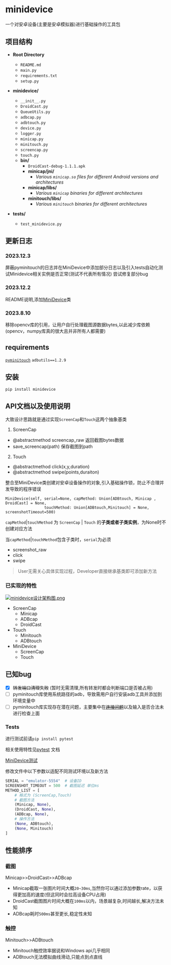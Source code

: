 # minidevice
一个对安卓设备(主要是安卓模拟器)进行基础操作的工具包
## 项目结构
- **Root Directory**
  - `README.md`
  - `main.py`
  - `requirements.txt`
  - `setup.py`

- **minidevice/**
  - `__init__.py`
  - `DroidCast.py`
  - `QueueUtils.py`
  - `adbcap.py`
  - `adbtouch.py`
  - `device.py`
  - `logger.py`
  - `minicap.py`
  - `minitouch.py`
  - `screencap.py`
  - `touch.py`
  - **bin/**
    - `DroidCast-debug-1.1.1.apk`
    - **minicap/jni/**
      - *Various `minicap.so` files for different Android versions and architectures*
    - **minicap/libs/**
      - *Various `minicap` binaries for different architectures*
    - **minitouch/libs/**
      - *Various `minitouch` binaries for different architectures*

- **tests/**
  - `test_minidevice.py`

## 更新日志
### 2023.12.3 
屏蔽pyminitouch的日志并在MiniDevice中添加部分日志以及引入tests自动化测试Minidevice相关实例是否正常(测试不代表所有情况) 尝试修复部分bug
### 2023.12.2
README说明,添加[MiniDevice](./minidevice/device.py)类
### 2023.8.10 
移除opencv库的引用，让用户自行处理截图源数据bytes,以此减少库依赖(opencv，numpy库真的很大且并非所有人都需要)
## requirements
[`pyminitouch`](https://github.com/williamfzc/pyminitouch) `adbutils==1.2.9`
## 安装
`pip install minidevice`
## API文档以及使用说明
大致设计思路就是通过实现`ScreenCap`和`Touch`这两个抽象基类
1. ScreenCap 
- @abstractmethod screencap_raw 返回截图bytes数据
- save_screencap(path) 保存截图到path 
2. Touch
- @abstractmethod click(x,y,duration) 
- @abstractmethod swipe(points,duraiton)

整合至MiniDevice类创建对安卓设备操作的对象,引入基础操作锁，防止不合理并发导致的程序错误
```
MiniDevice(self, serial=None, capMethod: Union[ADBtouch, Minicap , DroidCast] = None,
                 touchMethod: Union[ADBtouch,Minitouch] = None, screenshotTimeout=500)
```
`capMethod`|`touchMethod` 为 `ScreenCap` | `Touch` 的**子类或者子类实例**，为None时不创建对应方法

当`capMethod`|`touchMethod`包含子类时，`serial`为必须
 - screenshot_raw
 - click
 - swipe
> User无需关心具体实现过程，Developer直接继承基类即可添加新方法

### 已实现的特性
[![minidevice设计架构图.png](https://s2.loli.net/2023/12/03/Zje6Bh3TUDxbP2W.png)](https://www.iodraw.com/diagram/?lightbox=1&highlight=0000ff&edit=_blank&layers=1&nav=1&title=%E6%9C%AA%E5%91%BD%E5%90%8D%E7%BB%98%E5%9B%BE.iodraw#R7V1bd5s4EP41nNN9SA73y6PBdveS7KZNdtvuS48Ciq0NRl5ZTuL%2B%2BpUw2BARGxwT8EY%2BfUCDENXMp5lP0ogoRjB7%2BkjAfHqJIxgruho9KcZQ0XXN1HWF%2F1Oj1VriGPZaMCEoyiptBdfoB8yEaiZdogguShUpxjFF87IwxEkCQ1qSAULwY7naHY7Lb52DCRQE1yGIRekXFNHpWurqzlb%2BM0STaf5mzfbWd2Ygr5z1ZDEFEX4siIyRYgQEY7q%2Bmj0FMObKy%2FXy5ZfVl%2Fji3v7466fFv%2BBP%2F7eb3%2F86Wzc2bvLIpgsEJvTgpj9NV%2FO%2FncgjtmMNPz%2BG35BzdWZk1n0A8TJTmDKyFddVBgNlZCmer%2FgjZeQovqb4fqYHusqVu3hEsxgkrORP6SxmQo1dLiggNEMC0xS7hwn6gRMK8hrhFMXRBVjhJe8PJRDmhULdGyZmd3kDBC7QD3Ab5%2BWQV0AJJDerOcxaYOIY3MLYB%2BH9hOBlEgU4xiT9jxqqOmY%2FVqWmKjOVP0BC4VMBSJlqP0I8g5SsWJXsLnvF%2BpFsmOhuVn7cgk7TzUw4LSBOt7IBBTKkTzaNb973mY0MkExY%2F5u90K56n1p%2BHYgpJAmg0Oc6WxQxxC4Kfd2KUmQ1QJnjCii7DpnJkgDMd2Hqjpn5OrvDYQNiNEnYdciMB5llfW4fxMb6ILtB8VxAF0NjeF8Bryqw2qUa1%2FzJIgLhVY4b7ZnoEjyVKl6ABd1gNY7BfIFuN92YATJBiY8pxbOsUg3kFgaYCOLdg7s2ik3XKoHKFDGlOxWYcndAuASmxsjxRP%2F0HDAxSsGyoATfb3w8V9MdiuNckwlOK%2BUIiuEdrcDPDEVRnDY2ByFKJjccT8MzbSu5SB8cGlvJ50wNXEQwBbTgp1KzXuEFogjz9sm6rj%2FHKKGprixfsYaphNAAJ6wTzK%2Fx5iBD0CPkKKpr7s0o22%2Fu3GfYNc3bknVzl1Ww7iL1CyGYfyfgUQl0ZcDqqATSJUnYxe2KMjKxFpsquOX6Cin730xxJACDaYFugNEMCGtHUra5KdqcizB79i5OicGUwQcmFTgo29tnXQrUc4tbXg9YWduW94KhCGrmHkb2eBwEbYLEMOuBRG%2FLB7iaiBLwAL9voPIuDX%2BX%2Fto0vF3T%2Bbdn%2BBrOH0aM7WdFprwpnuAExKOt1E8DKowyg2zrXODUuXPf%2Fg%2BkdJVxALCk%2BFXRdoGXJIQ1LMGIxwTuatHLlM37uNNgBMaAoofyjOfo5vBEb32JElQ1ACWH647D6eV5gebUDPK22hZuRP8tOdy%2BMXYyHM4TVxAqOVyDEN3c5v2N2q3ZvXNa5pmC4QdDX0aDfkUDw%2BhdOLBkOKjtFsza9u5LOLDrhYPqKb2MEkeGQ%2FdRQlz6Faz8v57DZQY43hwue%2FSKo2%2Fr588M7Zmj161zr%2FBznHKT6y5mrRS3jfY27DzDyloHQkvH2jzwxFWAIcEoCnhAllSjP1TDNvtGNTRVXLKQXGPfODsZrqGpFSvDdciGpBlHRkLnNENTjXfOM7w34hmaZZ57psacu%2Bmolusax2UdHZEMTRVXM%2F6gU0gCML%2Bs3l2UVKM7quFZ%2FaMaclmjtsG3o%2B2EuMaBCxuSaxwbCj0gG877Jhsbo7XNNnSv7Odd45xzDt2wdM5B8sWVpmsapm2dq4WfWc56e3PykWfdHQgf7TD4wCdEvxauv3EkstG9Lg1zopAWVlmBM51C0B%2BPufoUITklsqAbmYKbY3dc%2Fdaw7Urw7krE3YtdzbZrgjdPOutJVoVZkeQyshXPUNyhMjIVf6h4gczA3s8JnydEW%2FmoKsQJz6iKE66%2B1y%2FVSMCuel9vErDF2fENXobTXXCSk5pXTWrM%2BosoL2zVdp98Lac09dMrjdrm7smMxhEnNGGMwvsPT4zls%2BaDaEkAV91PrJJMtl7TnSBolGzdGBSdz23yWFic5j6iOfyQaVXCQoRFELxIbY4Ei85TsTX1pPbx8%2BC7f8pr1Jw1aOrRF9hfaRBx3sCzsamkdT2jdYfmY7dG6zRN7oo3WJ88vW1xTdwWf4nZybS7djDQOY%2FTtAZETqKgHRR0T9t0cQo%2FGPqSJPSNJBycpt8eS9DF9QHJEvaOs9NhCbq4iSlZwttioHuWoIvTeskS3hgFPWAJJ3XQvoXFndxoreUznHp6pCEuGaTpkekuokyQ7B2fPPgsRnt80pCfAagfRTbj7XT4ZMWnBCWffFsMdM8nDTHRRPLJN0ZB93zSEA9TvC8%2BmRut7fxYzbJKCbFOOegf6Qiwoan9Spc1u0BTi%2Bmyd24Iw1DweuzOrWuZllqJ5delyzpaTSznxu3Lvnf%2BNcD%2BG59Ziqy%2BFguFp3hx%2B1haappjDaB7VwkaO3ThbfWnAV8JGr0maPIsor6AxhZpCU%2BWGMIHxHosJ671Jq4vAXNnyD1Ocvezb1CYqshxNLeK42itkRy34kAYJIibdaCMXGUwSj%2BdbikDU3EdntPP2C6%2FYLfGCnua3XLHiu9ICryHAtvHyK2thkdr6Kj4cDUtrJVxiNQ%2F5CEB8VpAWHrXgLDFOVG4OVvOut7gry5IOLwWDvlJx%2B7g4FZsvKXHiRdTTG%2FQDKZkYVAFC4tjwrd5IPHHijeW%2BDg6PjYHXDv0F%2FLwTasWNmoyyNbWy%2B0K%2FrjxAMoRPpB4suO64nhFk1M3B6Gh84DgiNtjLx7HeocgaHr06hAQ2J07%2FXyBZff2CaJMZ%2B8TBk2PWh0CA6%2Fu2kJzGLDi9u%2FFrdfDt391zxj9Bw%3D%3D)
- ScreenCap
    - Minicap
    - ADBcap
    - DroidCast
- Touch
    - Minitouch
    - ADBtouch
- MiniDevice
  - ScreenCap
  - Touch
## 已知bug
- [x] ~~转发端口清理失败~~ (暂时无需清理,所有转发时都会判断端口是否被占用)
- [ ] pyminitouch库使用系统路径的adb，导致需用户自行安装adb工具并添加到环境变量中
- [ ] pyminitouch库实现存在潜在问题，主要集中在[~~连接问题~~](a1802889f30ad19db2ef12b391eff3c86b2285ea)以及输入是否合法未进行检查上面
### Tests
进行测试前请`pip install pytest`

相关使用特性见[pytest](https://pytest.org) 文档

[MiniDevice测试](tests/test_minidevice.py)

修改文件中以下参数以适配不同测试环境以及新方法
```python
SERIAL = "emulator-5554"  # 设备ID
SCREENSHOT_TIMEOUT = 500  # 截图延迟 单位ms
METHOD_LIST = [
    # 格式为 (ScreenCap,Touch)
    # 截图方法
    (Minicap, None),
    (DroidCast, None),
    (ADBcap, None),
    # 操作方法
    (None, ADBtouch),
    (None, Minitouch)
]
```
## 性能排序
### 截图
Minicap>>DroidCast>>ADBcap

- Minicap截取一张图片时间大概`20~30ms`,当然你可以通过添加参数rate，以获得更加高的速度(但这同时会拉高设备CPU占用)
- DroidCast截图图片时间大概在`100ms`以内，场景越复杂,时间越长,解决方法未知
- ADBcap耗时`500ms`甚至更长,稳定性未知

### 触控
Minitouch>>ADBtouch
- Minitouch触控效率据说和Windows api几乎相同
- ADBtouch无法模拟曲线滑动,只能点到点直线
